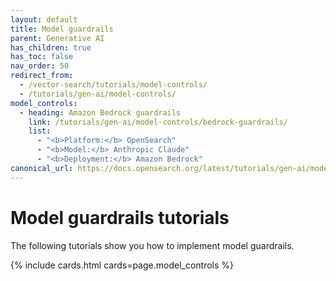 ```yaml
---
layout: default
title: Model guardrails
parent: Generative AI
has_children: true
has_toc: false
nav_order: 50
redirect_from:
  - /vector-search/tutorials/model-controls/
  - /tutorials/gen-ai/model-controls/
model_controls:
  - heading: Amazon Bedrock guardrails
    link: /tutorials/gen-ai/model-controls/bedrock-guardrails/
    list:
      - "<b>Platform:</b> OpenSearch"
      - "<b>Model:</b> Anthropic Claude"  
      - "<b>Deployment:</b> Amazon Bedrock"   
canonical_url: https://docs.opensearch.org/latest/tutorials/gen-ai/model-controls/index/
---
```


# Model guardrails tutorials

The following tutorials show you how to implement model guardrails.

{% include cards.html cards=page.model_controls %}